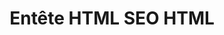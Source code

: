 ---
title: Entête HTML SEO HTML
description: Exemple d'entête HTML pour la SEO avec Nuxt.js
github: head-elements
livedemo: https://head-elements.nuxtjs.org
documentation: /guide/views#html-head
---